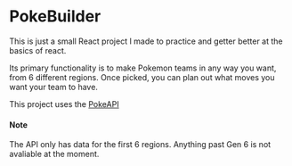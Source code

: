 # PokeBuilder

This is just a small React project I made to practice and getter better at the basics of react.

Its primary functionality is to make Pokemon teams in any way you want, from 6 different regions. 
Once picked, you can plan out what moves you want your team to have. 

This project uses the [PokeAPI](https://pokeapi.co/) 

#### Note 
The API only has data for the first 6 regions. Anything past Gen 6 is not avaliable at the moment.